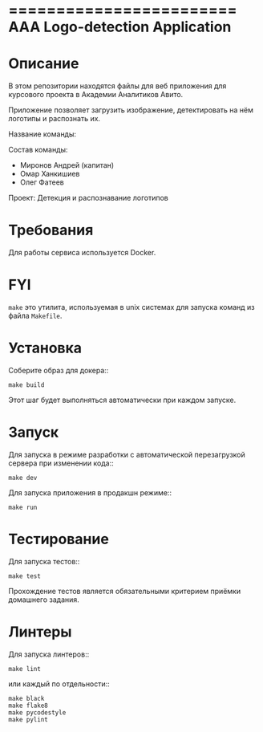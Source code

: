 ========================
AAA Logo-detection Application
========================

Описание
========

В этом репозитории находятся файлы для веб приложения для курсового проекта в Академии Аналитиков Авито.

Приложение позволяет загрузить изображение, детектировать на нём логотипы и распознать их.

Название команды: 

Состав команды:
* Миронов Андрей (капитан)
* Омар Ханкишиев
* Олег Фатеев

Проект: Детекция и распознавание логотипов

Требования
==========

Для работы сервиса используется Docker.

FYI
===

`make` это утилита, используемая в unix системах для запуска команд из файла `Makefile`.

Установка
=========

Соберите образ для докера::

    make build

Этот шаг будет выполняться автоматически при каждом запуске.

Запуск
======

Для запуска в режиме разработки с автоматической перезагрузкой сервера при
изменении кода::

    make dev


Для запуска приложения в продакшн режиме::

    make run


Тестирование
============

Для запуска тестов::

    make test


Прохождение тестов является обязательными критерием приёмки домашнего задания.


Линтеры
=======

Для запуска линтеров::

    make lint

или каждый по отдельности::

    make black
    make flake8
    make pycodestyle
    make pylint
